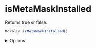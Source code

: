 # isMetaMaskInstalled

Returns true or false.

```js
Moralis.isMetaMaskInstalled()
```

<details><summary>Options</summary><br/>
None
    
</details>
